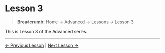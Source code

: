# Lesson 3

> **Breadcrumb:** Home → Advanced → Lessons → Lesson 3

This is Lesson 3 of the Advanced series.

---

[← Previous Lesson](lesson_2.md) | [Next Lesson →](lesson_4.md)
